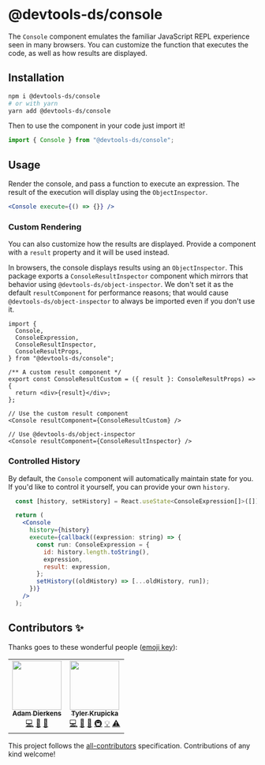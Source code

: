 # @devtools-ds/console

The `Console` component emulates the familiar JavaScript REPL experience seen in many browsers. You can customize the function that executes the code, as well as how results are displayed.

## Installation

```sh
npm i @devtools-ds/console
# or with yarn
yarn add @devtools-ds/console
```

Then to use the component in your code just import it!

```js
import { Console } from "@devtools-ds/console";
```

## Usage

Render the console, and pass a function to execute an expression.
The result of the execution will display using the `ObjectInspector`.

```jsx
<Console execute={() => {}} />
```

### Custom Rendering

You can also customize how the results are displayed.
Provide a component with a `result` property and it will be used instead.

In browsers, the console displays results using an `ObjectInspector`.
This package exports a `ConsoleResultInspector` component which mirrors that behavior using `@devtools-ds/object-inspector`.
We don't set it as the default `resultComponent` for performance reasons; that would cause `@devtools-ds/object-inspector` to always be imported even if you don't use it.

```tsx
import {
  Console,
  ConsoleExpression,
  ConsoleResultInspector,
  ConsoleResultProps,
} from "@devtools-ds/console";

/** A custom result component */
export const ConsoleResultCustom = ({ result }: ConsoleResultProps) => {
  return <div>{result}</div>;
};

// Use the custom result component
<Console resultComponent={ConsoleResultCustom} />

// Use @devtools-ds/object-inspector
<Console resultComponent={ConsoleResultInspector} />
```

### Controlled History

By default, the `Console` component will automatically maintain state for you. If you'd like to control it yourself, you can provide your own `history`.

```jsx
  const [history, setHistory] = React.useState<ConsoleExpression[]>([]);

  return (
    <Console
      history={history}
      execute={callback((expression: string) => {
        const run: ConsoleExpression = {
          id: history.length.toString(),
          expression,
          result: expression,
        };
        setHistory((oldHistory) => [...oldHistory, run]);
      })}
    />
  );
```

## Contributors ✨

Thanks goes to these wonderful people ([emoji key](https://allcontributors.org/docs/en/emoji-key)):

<!-- ALL-CONTRIBUTORS-LIST:START - Do not remove or modify this section -->
<!-- prettier-ignore-start -->
<!-- markdownlint-disable -->
<table>
  <tr>
    <td align="center"><a href="https://github.com/adierkens"><img src="https://avatars.githubusercontent.com/u/13004162?v=4?s=100" width="100px;" alt=""/><br /><sub><b>Adam Dierkens</b></sub></a><br /><a href="https://github.com/design-systems/devtools-ds/commits?author=adierkens" title="Code">💻</a> <a href="https://github.com/design-systems/devtools-ds/commits?author=adierkens" title="Documentation">📖</a> <a href="#design-adierkens" title="Design">🎨</a></td>
    <td align="center"><a href="http://tylerkrupicka.com/"><img src="https://avatars.githubusercontent.com/u/5761061?v=4?s=100" width="100px;" alt=""/><br /><sub><b>Tyler Krupicka</b></sub></a><br /><a href="https://github.com/design-systems/devtools-ds/commits?author=tylerkrupicka" title="Code">💻</a> <a href="https://github.com/design-systems/devtools-ds/commits?author=tylerkrupicka" title="Documentation">📖</a> <a href="#design-tylerkrupicka" title="Design">🎨</a> <a href="#infra-tylerkrupicka" title="Infrastructure (Hosting, Build-Tools, etc)">🚇</a> <a href="#example-tylerkrupicka" title="Examples">💡</a> <a href="https://github.com/design-systems/devtools-ds/commits?author=tylerkrupicka" title="Tests">⚠️</a></td>
  </tr>
</table>

<!-- markdownlint-restore -->
<!-- prettier-ignore-end -->

<!-- ALL-CONTRIBUTORS-LIST:END -->

This project follows the [all-contributors](https://github.com/all-contributors/all-contributors) specification. Contributions of any kind welcome!

